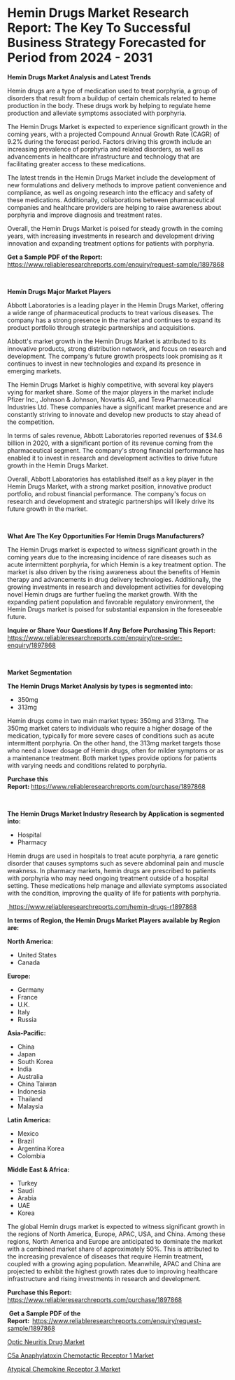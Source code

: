 <p><h1>Hemin Drugs Market Research Report: The Key To Successful Business Strategy Forecasted for Period from 2024 - 2031</h1></p><p><strong>Hemin Drugs Market Analysis and Latest Trends</strong></p>
<p><p>Hemin drugs are a type of medication used to treat porphyria, a group of disorders that result from a buildup of certain chemicals related to heme production in the body. These drugs work by helping to regulate heme production and alleviate symptoms associated with porphyria.</p><p>The Hemin Drugs Market is expected to experience significant growth in the coming years, with a projected Compound Annual Growth Rate (CAGR) of 9.2% during the forecast period. Factors driving this growth include an increasing prevalence of porphyria and related disorders, as well as advancements in healthcare infrastructure and technology that are facilitating greater access to these medications.</p><p>The latest trends in the Hemin Drugs Market include the development of new formulations and delivery methods to improve patient convenience and compliance, as well as ongoing research into the efficacy and safety of these medications. Additionally, collaborations between pharmaceutical companies and healthcare providers are helping to raise awareness about porphyria and improve diagnosis and treatment rates.</p><p>Overall, the Hemin Drugs Market is poised for steady growth in the coming years, with increasing investments in research and development driving innovation and expanding treatment options for patients with porphyria.</p></p>
<p><strong>Get a Sample PDF of the Report:&nbsp;</strong> <a href="https://www.reliableresearchreports.com/enquiry/request-sample/1897868">https://www.reliableresearchreports.com/enquiry/request-sample/1897868</a></p>
<p>&nbsp;</p>
<p><strong>Hemin Drugs Major Market Players</strong></p>
<p><p>Abbott Laboratories is a leading player in the Hemin Drugs Market, offering a wide range of pharmaceutical products to treat various diseases. The company has a strong presence in the market and continues to expand its product portfolio through strategic partnerships and acquisitions. </p><p>Abbott's market growth in the Hemin Drugs Market is attributed to its innovative products, strong distribution network, and focus on research and development. The company's future growth prospects look promising as it continues to invest in new technologies and expand its presence in emerging markets.</p><p>The Hemin Drugs Market is highly competitive, with several key players vying for market share. Some of the major players in the market include Pfizer Inc., Johnson & Johnson, Novartis AG, and Teva Pharmaceutical Industries Ltd. These companies have a significant market presence and are constantly striving to innovate and develop new products to stay ahead of the competition.</p><p>In terms of sales revenue, Abbott Laboratories reported revenues of $34.6 billion in 2020, with a significant portion of its revenue coming from the pharmaceutical segment. The company's strong financial performance has enabled it to invest in research and development activities to drive future growth in the Hemin Drugs Market.</p><p>Overall, Abbott Laboratories has established itself as a key player in the Hemin Drugs Market, with a strong market position, innovative product portfolio, and robust financial performance. The company's focus on research and development and strategic partnerships will likely drive its future growth in the market.</p></p>
<p>&nbsp;</p>
<p><strong>What Are The Key Opportunities For Hemin Drugs Manufacturers?</strong></p>
<p><p>The Hemin Drugs market is expected to witness significant growth in the coming years due to the increasing incidence of rare diseases such as acute intermittent porphyria, for which Hemin is a key treatment option. The market is also driven by the rising awareness about the benefits of Hemin therapy and advancements in drug delivery technologies. Additionally, the growing investments in research and development activities for developing novel Hemin drugs are further fueling the market growth. With the expanding patient population and favorable regulatory environment, the Hemin Drugs market is poised for substantial expansion in the foreseeable future.</p></p>
<p><strong>Inquire or Share Your Questions If Any Before Purchasing This Report:</strong> <a href="https://www.reliableresearchreports.com/enquiry/pre-order-enquiry/1897868">https://www.reliableresearchreports.com/enquiry/pre-order-enquiry/1897868</a></p>
<p>&nbsp;</p>
<p><strong>Market Segmentation</strong></p>
<p><strong>The Hemin Drugs Market Analysis by types is segmented into:</strong></p>
<p><ul><li>350mg</li><li>313mg</li></ul></p>
<p><p>Hemin drugs come in two main market types: 350mg and 313mg. The 350mg market caters to individuals who require a higher dosage of the medication, typically for more severe cases of conditions such as acute intermittent porphyria. On the other hand, the 313mg market targets those who need a lower dosage of Hemin drugs, often for milder symptoms or as a maintenance treatment. Both market types provide options for patients with varying needs and conditions related to porphyria.</p></p>
<p><strong>Purchase this Report:&nbsp;</strong><a href="https://www.reliableresearchreports.com/purchase/1897868">https://www.reliableresearchreports.com/purchase/1897868</a></p>
<p>&nbsp;</p>
<p><strong>The Hemin Drugs Market Industry Research by Application is segmented into:</strong></p>
<p><ul><li>Hospital</li><li>Pharmacy</li></ul></p>
<p><p>Hemin drugs are used in hospitals to treat acute porphyria, a rare genetic disorder that causes symptoms such as severe abdominal pain and muscle weakness. In pharmacy markets, hemin drugs are prescribed to patients with porphyria who may need ongoing treatment outside of a hospital setting. These medications help manage and alleviate symptoms associated with the condition, improving the quality of life for patients with porphyria.</p></p>
<p><a href="https://www.reliableresearchreports.com/hemin-drugs-r1897868">&nbsp;https://www.reliableresearchreports.com/hemin-drugs-r1897868</a></p>
<p><strong>In terms of Region, the Hemin Drugs Market Players available by Region are:</strong></p>
<p>
    <p> <strong> North America: </strong>
        <ul>
            <li>United States</li>
            <li>Canada</li>
        </ul>
        </p> 
    <p> <strong> Europe: </strong>
        <ul>
            <li>Germany</li>
            <li>France</li>
            <li>U.K.</li>
            <li>Italy</li>
            <li>Russia</li>
        </ul>
        </p> 
    <p> <strong> Asia-Pacific: </strong>
        <ul>
            <li>China</li>
            <li>Japan</li>
            <li>South Korea</li>
            <li>India</li>
            <li>Australia</li>
            <li>China Taiwan</li>
            <li>Indonesia</li>
            <li>Thailand</li>
            <li>Malaysia</li>
        </ul>
        </p> 
    <p> <strong> Latin America: </strong>
        <ul>
            <li>Mexico</li>
            <li>Brazil</li>
            <li>Argentina Korea</li>
            <li>Colombia</li>
        </ul>
        </p> 
    <p> <strong> Middle East & Africa: </strong>
        <ul>
            <li>Turkey</li>
            <li>Saudi</li>
            <li>Arabia</li>
            <li>UAE</li>
            <li>Korea</li>
        </ul>
    </p>
    </p>
<p><p>The global Hemin drugs market is expected to witness significant growth in the regions of North America, Europe, APAC, USA, and China. Among these regions, North America and Europe are anticipated to dominate the market with a combined market share of approximately 50%. This is attributed to the increasing prevalence of diseases that require Hemin treatment, coupled with a growing aging population. Meanwhile, APAC and China are projected to exhibit the highest growth rates due to improving healthcare infrastructure and rising investments in research and development.</p></p>
<p><strong>Purchase this Report: </strong><a href="https://www.reliableresearchreports.com/purchase/1897868">https://www.reliableresearchreports.com/purchase/1897868</a></p>
<p>&nbsp;<strong>Get a Sample PDF of the Report:&nbsp;&nbsp;</strong><a href="https://www.reliableresearchreports.com/enquiry/request-sample/1897868">https://www.reliableresearchreports.com/enquiry/request-sample/1897868</a></p>
<p><strong></strong></p>
<p><p><a href="https://www.linkedin.com/pulse/optic-neuritis-drug-market-competitive-analysis-trends-forecast-4badc">Optic Neuritis Drug Market</a></p><p><a href="https://www.linkedin.com/pulse/c5a-anaphylatoxin-chemotactic-receptor-1-market-trends-ksnkc">C5a Anaphylatoxin Chemotactic Receptor 1 Market</a></p><p><a href="https://www.linkedin.com/pulse/atypical-chemokine-receptor-3-market-key-successful-dwv4c">Atypical Chemokine Receptor 3 Market</a></p></p>